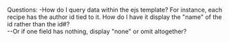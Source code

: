Questions:
-How do I query data within the ejs template? For instance, each recipe has the author id tied to it. How do I have it display the "name" of the id rather than the id#?  
--Or if one field has nothing, display "none" or omit altogether?